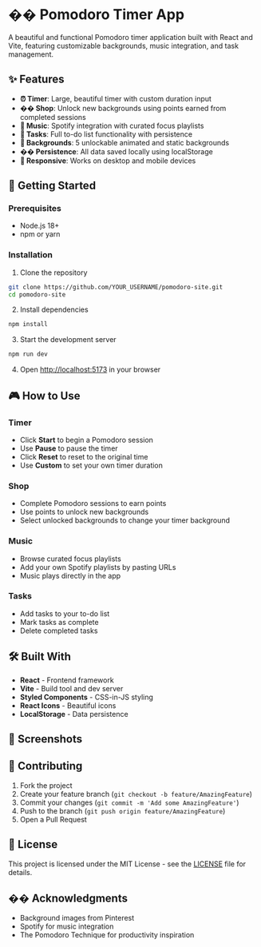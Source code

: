 # �� Pomodoro Timer App

A beautiful and functional Pomodoro timer application built with React and Vite, featuring customizable backgrounds, music integration, and task management.

## ✨ Features

- **⏰ Timer**: Large, beautiful timer with custom duration input
- **�� Shop**: Unlock new backgrounds using points earned from completed sessions
- **🎵 Music**: Spotify integration with curated focus playlists
- **📝 Tasks**: Full to-do list functionality with persistence
- **🎨 Backgrounds**: 5 unlockable animated and static backgrounds
- **�� Persistence**: All data saved locally using localStorage
- **📱 Responsive**: Works on desktop and mobile devices

## 🚀 Getting Started

### Prerequisites
- Node.js 18+ 
- npm or yarn

### Installation

1. Clone the repository
```bash
git clone https://github.com/YOUR_USERNAME/pomodoro-site.git
cd pomodoro-site
```

2. Install dependencies
```bash
npm install
```

3. Start the development server
```bash
npm run dev
```

4. Open [http://localhost:5173](http://localhost:5173) in your browser

## 🎮 How to Use

### Timer
- Click **Start** to begin a Pomodoro session
- Use **Pause** to pause the timer
- Click **Reset** to reset to the original time
- Use **Custom** to set your own timer duration

### Shop
- Complete Pomodoro sessions to earn points
- Use points to unlock new backgrounds
- Select unlocked backgrounds to change your timer background

### Music
- Browse curated focus playlists
- Add your own Spotify playlists by pasting URLs
- Music plays directly in the app

### Tasks
- Add tasks to your to-do list
- Mark tasks as complete
- Delete completed tasks

## 🛠️ Built With

- **React** - Frontend framework
- **Vite** - Build tool and dev server
- **Styled Components** - CSS-in-JS styling
- **React Icons** - Beautiful icons
- **LocalStorage** - Data persistence

## 📸 Screenshots


## 🤝 Contributing

1. Fork the project
2. Create your feature branch (`git checkout -b feature/AmazingFeature`)
3. Commit your changes (`git commit -m 'Add some AmazingFeature'`)
4. Push to the branch (`git push origin feature/AmazingFeature`)
5. Open a Pull Request

## 📝 License

This project is licensed under the MIT License - see the [LICENSE](LICENSE) file for details.

## �� Acknowledgments

- Background images from Pinterest
- Spotify for music integration
- The Pomodoro Technique for productivity inspiration